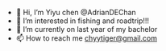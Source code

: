 - 👋 Hi, I’m  Yiyu chen @AdrianDEChan
- 👀 I’m interested in fishing and roadtrip!!!
- 🌱 I’m currently on last year of my bachelor 
- 📫 How to reach me chyytiger@gmail.com

<!---
AdrianDEChan/AdrianDEChan is a ✨ special ✨ repository because its `README.md` (this file) appears on your GitHub profile.
You can click the Preview link to take a look at your changes.
--->
